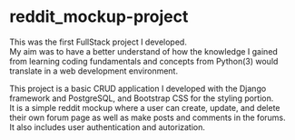 # reddit_mockup-project

This was the first FullStack project I developed.\
My aim was to have a better understand of how the knowledge I gained from learning coding fundamentals and concepts from Python(3) would translate in a web development environment.

This project is a basic CRUD application I developed with the Django framework and PostgreSQL, and Bootstrap CSS for the styling portion.\
It is a simple reddit mockup where a user can create, update, and delete their own forum page as well as make posts and comments in the forums.\
It also includes user authentication and autorization.


